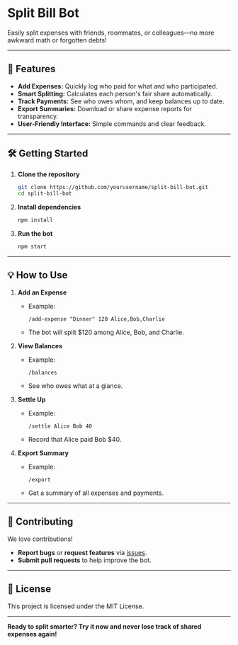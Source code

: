 # Split Bill Bot

Easily split expenses with friends, roommates, or colleagues—no more awkward math or forgotten debts!

---

## 🚀 Features

- **Add Expenses:** Quickly log who paid for what and who participated.
- **Smart Splitting:** Calculates each person's fair share automatically.
- **Track Payments:** See who owes whom, and keep balances up to date.
- **Export Summaries:** Download or share expense reports for transparency.
- **User-Friendly Interface:** Simple commands and clear feedback.

---

## 🛠️ Getting Started

1. **Clone the repository**
    ```bash
    git clone https://github.com/yourusername/split-bill-bot.git
    cd split-bill-bot
    ```

2. **Install dependencies**
    ```bash
    npm install
    ```

3. **Run the bot**
    ```bash
    npm start
    ```

---

## 💡 How to Use

1. **Add an Expense**
    - Example:  
      ```
      /add-expense "Dinner" 120 Alice,Bob,Charlie
      ```
    - The bot will split $120 among Alice, Bob, and Charlie.

2. **View Balances**
    - Example:  
      ```
      /balances
      ```
    - See who owes what at a glance.

3. **Settle Up**
    - Example:  
      ```
      /settle Alice Bob 40
      ```
    - Record that Alice paid Bob $40.

4. **Export Summary**
    - Example:  
      ```
      /export
      ```
    - Get a summary of all expenses and payments.

---

## 🤝 Contributing

We love contributions!  
- **Report bugs** or **request features** via [issues](https://github.com/yourusername/split-bill-bot/issues).
- **Submit pull requests** to help improve the bot.

---

## 📄 License

This project is licensed under the MIT License.

---

**Ready to split smarter? Try it now and never lose track of shared expenses again!**
